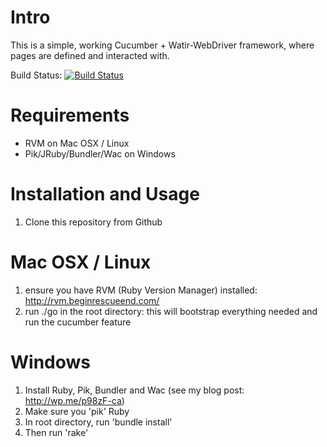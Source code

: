 # Intro

This is a simple, working Cucumber + Watir-WebDriver framework, where pages are defined and interacted with.

Build Status: [![Build Status](https://secure.travis-ci.org/alisterscott/WatirMelonCucumber.png)](http://travis-ci.org/alisterscott/WatirMelonCucumber)

# Requirements

* RVM on Mac OSX / Linux
* Pik/JRuby/Bundler/Wac on Windows

# Installation and Usage

1. Clone this repository from Github

# Mac OSX / Linux

1. ensure you have RVM (Ruby Version Manager) installed: http://rvm.beginrescueend.com/
2. run ./go in the root directory: this will bootstrap everything needed and run the cucumber feature

# Windows

1. Install Ruby, Pik, Bundler and Wac (see my blog post: http://wp.me/p98zF-ca)
2. Make sure you 'pik' Ruby
3. In root directory, run 'bundle install'
4. Then run 'rake'